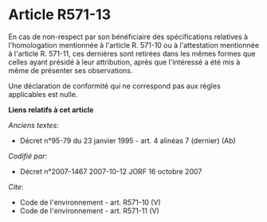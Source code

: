 # Article R571-13

En cas de non-respect par son bénéficiaire des spécifications relatives à l'homologation mentionnée à l'article R. 571-10 ou
à l'attestation mentionnée à l'article R. 571-11, ces dernières sont retirées dans les mêmes formes que celles ayant présidé
à leur attribution, après que l'intéressé a été mis à même de présenter ses observations. 

Une déclaration de conformité qui ne correspond pas aux règles applicables est nulle.

**Liens relatifs à cet article**

_Anciens textes_:

  - Décret n°95-79 du 23 janvier 1995 - art. 4 alinéas 7 (dernier) (Ab)

_Codifié par_:

  - Décret n°2007-1467 2007-10-12 JORF 16 octobre 2007

_Cite_:

  - Code de l'environnement - art. R571-10 (V)
  - Code de l'environnement - art. R571-11 (V)
